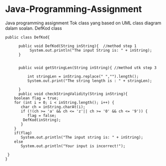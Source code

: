 # Java-Programming-Assignment
Java programming assignment
Tok class yang based on UML class diagram dalam soalan.
DefKod class
      
    public class DefKod{

          public void DefKod(String inString){  //method step 1
               System.out.println("The input String is: " + inString);
          }


          public void getStringLen(String inString){ //method utk step 3
        
              int stringLen = inString.replace(" ","").length();
              System.out.print("The string length is : " + stringLen);
    
          }
          public void checkStringValidity(String inString){
        boolean flag = true;
        for (int i = 0; i < inString.length(); i++) {
           char ch = inString.charAt(i);
           if (!(ch >= 'a' && ch <= 'z'|| ch >= '0' && ch <= '9')) {
              flag = false;
            DefKod(inString);
           }
        }
        if(flag)
           System.out.println("The input string is: " + inString);
        else
           System.out.println("Your input is incorrect!");
        
     }
    }   
